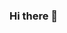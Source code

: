 ### Hi there 👋

<meta name="google-site-verification" content="f8_pZ5JVxhtinF3IwHU_hSquP5PmLtEdFx9P_GtepZ8" />

<!--
**JakeGwynn/JakeGwynn** is a ✨ _special_ ✨ repository because its `README.md` (this file) appears on your GitHub profile.

Here are some ideas to get you started:

- 🔭 I’m currently working on ...
- 🌱 I’m currently learning ...
- 👯 I’m looking to collaborate on ...
- 🤔 I’m looking for help with ...
- 💬 Ask me about ...
- 📫 How to reach me: ...
- 😄 Pronouns: ...
- ⚡ Fun fact: ...
-->
